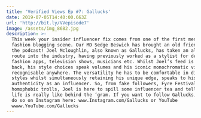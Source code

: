 ```yaml
---
title: 'Verified Views Ep #7: Gallucks'
date: 2019-07-05T14:40:00.663Z
url: 'http://bit.ly/VVepisode7'
image: /assets/img_8682.jpg
description: >-
  This week your insider influencer fix comes from one of the first men on the
  fashion blogging scene. Our MD Sedge Beswick has brought an old friend onto
  the podcast! Joel Mcloughlin, also known as Gallucks, has taken an alternative
  route into the industry, having previously worked as a stylist for designers,
  fashion apps, television shows, musicians etc. Whilst Joel’s feed is pared
  back, his style choices speak volumes and his iconic monochromatic vibe is
  recognisable anywhere. The versatility he has to be comfortable in different
  styles whilst simultaneously retaining his unique edge, speaks to his
  authenticity as an influencer. So, from fake followers, Fyre Festival and
  homophobic trolls, Joel is here to spill some influencer tea and tell us what
  life is really like behind the ‘gram. If you want to follow Gallucks, you can
  do so on Instagram here: www.Instagram.com/Gallucks or YouTube
  wwww.YouTube.com/Gallucks
---
```


